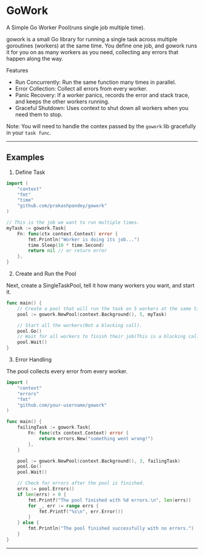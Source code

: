 # GoWork

A Simple Go Worker Pool(runs single job multiple time).

gowork is a small Go library for running a single task across multiple goroutines (workers) at the same time.
You define one job, and gowork runs it for you on as many workers as you need, collecting any errors that happen along the way.

Features

- Run Concurrently: Run the same function many times in parallel.
- Error Collection: Collect all errors from every worker.
- Panic Recovery: If a worker panics, records the error and stack trace, and keeps the other workers running.
- Graceful Shutdown: Uses context to shut down all workers when you need them to stop.

Note: You will need to handle the contex passed by the `gowork` lib gracefully in your `task func`.

---

## Examples

1. Define Task
```go
import (
    "context"
    "fmt"
    "time"
    "github.com/prakashpandey/gowork"
)

// This is the job we want to run multiple times.
myTask := gowork.Task{
    Fn: func(ctx context.Context) error {
        fmt.Println("Worker is doing its job...")
        time.Sleep(10 * time.Second)
        return nil // or return error
    },
}
```

2. Create and Run the Pool

Next, create a SingleTaskPool, tell it how many workers you want, and start it.

```go
func main() {
    // Create a pool that will run the task on 5 workers at the same time.
    pool := gowork.NewPool(context.Background(), 5, myTask)

    // Start all the workers(Not a blocking call). 
    pool.Go()
    // Wait for all workers to finish their job(This is a blocking call).
    pool.Wait()
}
```

3. Error Handling

The pool collects every error from every worker.

```go
import (
    "context"
    "errors"
    "fmt"
    "github.com/your-username/gowork"
)

func main() {
    failingTask := gowork.Task{
        Fn: func(ctx context.Context) error {
            return errors.New("something went wrong!")
        },
    }

    pool := gowork.NewPool(context.Background(), 3, failingTask)
    pool.Go()
    pool.Wait()

    // Check for errors after the pool is finished.
    errs := pool.Errors()
    if len(errs) > 0 {
        fmt.Printf("The pool finished with %d errors.\n", len(errs))
        for _, err := range errs {
            fmt.Printf("%s\n", err.Error())
        }
    } else {
        fmt.Println("The pool finished successfully with no errors.")
    }
}
```

---